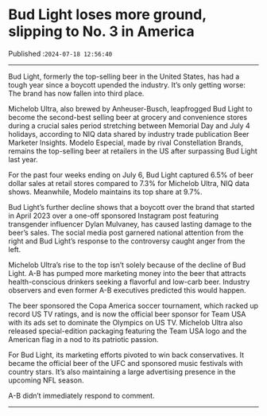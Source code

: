 # Bud Light loses more ground, slipping to No. 3 in America

Published :`2024-07-18 12:56:40`

---

Bud Light, formerly the top-selling beer in the United States, has had a tough year since a boycott upended the industry. It’s only getting worse: The brand has now fallen into third place.

Michelob Ultra, also brewed by Anheuser-Busch, leapfrogged Bud Light to become the second-best selling beer at grocery and convenience stores during a crucial sales period stretching between Memorial Day and July 4 holidays, according to NIQ data shared by industry trade publication Beer Marketer Insights. Modelo Especial, made by rival Constellation Brands, remains the top-selling beer at retailers in the US after surpassing Bud Light last year.

For the past four weeks ending on July 6, Bud Light captured 6.5% of beer dollar sales at retail stores compared to 7.3% for Michelob Ultra, NIQ data shows. Meanwhile, Modelo maintains its top share at 9.7%.

Bud Light’s further decline shows that a boycott over the brand that started in April 2023 over a one-off sponsored Instagram post featuring transgender influencer Dylan Mulvaney, has caused lasting damage to the beer’s sales. The social media post garnered national attention from the right and Bud Light’s response to the controversy caught anger from the left.

Michelob Ultra’s rise to the top isn’t solely because of the decline of Bud Light. A-B has pumped more marketing money into the beer that attracts health-conscious drinkers seeking a flavorful and low-carb beer. Industry observers and even former A-B executives predicted this would happen.

The beer sponsored the Copa America soccer tournament, which racked up record US TV ratings, and is now the official beer sponsor for Team USA with its ads set to dominate the Olympics on US TV. Michelob Ultra also released special-edition packaging featuring the Team USA logo and the American flag in a nod to its patriotic passion.

For Bud Light, its marketing efforts pivoted to win back conservatives. It became the official beer of the UFC and sponsored music festivals with country stars. It’s also maintaining a large advertising presence in the upcoming NFL season.

A-B didn’t immediately respond to comment.

---

